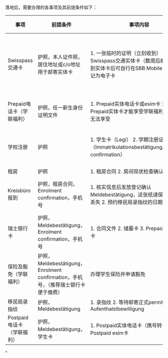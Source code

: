 落地后，需要办理的各事项及其前提条件如下：

| 事项                | 前提条件                                                         | 事项内容                                                                                     | 推荐办理时间                               |
| ----------------- | ------------------------------------------------------------ | ---------------------------------------------------------------------------------------- | ------------------------------------ |
| Swisspass交通卡      | 护照，本人证件照，居住地址或c/o地址用于邮寄实体卡                                   | 1. 一张临时的证明（立刻收到）&#xA;2\. 一张Swisspass交通实体卡（数周后邮寄）&#xA;3\. 收到实体卡后可自行在SBB Mobile App上登记为电子卡 | 入境落地后可立刻办理，便于乘坐交通。否则每次出行都需要单独买票，费用很高 |
| Prepaid电话卡（学联福利）  | 护照，任一新生身份证明文件                                                | 1. Prepaid实体电话卡或esim卡&#xA;2\. 只有Prepaid实体卡才能享受学联福利，esim卡无法享受                             | 可根据落地时间提前在小程序预约办卡时间                  |
| 学校注册              | 护照                                                           | 1. 学生卡（Legi）&#xA;2\. 学期注册证明（Immatrikulationsbestätigung/Enrolment confirmation）          | 落地后尽快办理，请注意查看学校窗口的开放时间               |
| 租房                | 护照                                                           | 1. 租房合同&#xA;2\. 房间现状检查确认清单                                                               | 找到房后                                 |
| Kreisbüro报到       | 护照，租房合同，Enrolment confirmation，手机号                           | 1. 核实信息后发放登记确认 Meldebestätigung，这张纸请保存好避免丢失&#xA;2\. 预约移民局录指纹的日期和时间                       | 拿到Enrolment confirmation和租房合同后       |
| 瑞士银行卡             | 护照，Meldebestätigung，Enrolment confirmation，手机号               | 1. 合同文件&#xA;2\. 储蓄卡&#xA;3\. Prepaid卡或信用卡                                                 | 完成学校注册+租房+Kreisbüro报到后               |
| 保险及豁免（学联福利）       | 护照，Meldebestätigung，Enrolment confirmation，手机号，（推荐瑞士银行卡便于缴费） | 办理学生保险并申请豁免                                                                              | 完成学校注册+租房+Kreisbüro报到后+（银行卡办理后）      |
| 移民局录指纹            | 护照，Meldebestätigung                                          | 1. 录指纹&#xA;2\. 等待邮寄正式permit / Aufenthalstbewilligung                                     | 严格遵守预约时间前往                           |
| Postpaid电话卡（学联福利） | 护照，Meldebestätigung，学生卡                                      | 1. Postpaid实体电话卡（携号转卡）&#xA;2\. 或Postpaid esim卡                                           | 最早在办理 Prepaid 30天后可预约转卡              |

^
